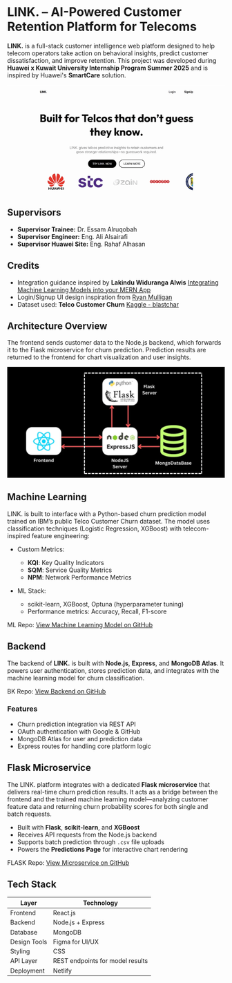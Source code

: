 # LINK. – AI-Powered Customer Retention Platform for Telecoms

**LINK.** is a full-stack customer intelligence web platform designed to help telecom operators take action on behavioral insights, predict customer dissatisfaction, and improve retention. This project was developed during **Huawei x Kuwait University Internship Program Summer 2025** and is inspired by Huawei's **SmartCare** solution.

<div align="center">
  <img src="src/assets/ReadmePG/demo1.gif" alt="LINK Demo" />
</div>


## Supervisors

- **Supervisor Trainee:** Dr. Essam Alruqobah  
- **Supervisor Engineer:** Eng. Ali Alsairafi  
- **Supervisor Huawei Site:** Eng. Rahaf Alhasan

## Credits

- Integration guidance inspired by **Lakindu Widuranga Alwis** [Integrating Machine Learning Models into your MERN App](https://masterlwa.medium.com/integrating-machine-learning-models-into-your-mern-app-0e5476b511c1 )
- Login/Signup UI design inspiration from [Ryan Mulligan](https://ryanmulligan.dev)
- Dataset used: **Telco Customer Churn** [Kaggle - blastchar](https://www.kaggle.com/datasets/blastchar/telco-customer-churn)

## Architecture Overview

The frontend sends customer data to the Node.js backend, which forwards it to the Flask microservice for churn prediction. Prediction results are returned to the frontend for chart visualization and user insights.

<div align="center">
  <img src="src/assets/ReadmePG/Architecture.png" alt="LINK Architecture" />
</div>

## Machine Learning

LINK. is built to interface with a Python-based churn prediction model trained on IBM’s public Telco Customer Churn dataset. The model uses classification techniques (Logistic Regression, XGBoost) with telecom-inspired feature engineering:

- Custom Metrics:  
  - **KQI**: Key Quality Indicators  
  - **SQM**: Service Quality Metrics  
  - **NPM**: Network Performance Metrics

- ML Stack:  
  - scikit-learn, XGBoost, Optuna (hyperparameter tuning)  
  - Performance metrics: Accuracy, Recall, F1-score

ML Repo: [View Machine Learning Model on GitHub](https://github.com/halacoded/Churn-Prediction-Model-Based-on-Huawei-SmartCare) 

## Backend

The backend of **LINK.** is built with **Node.js**, **Express**, and **MongoDB Atlas**. It powers user authentication, stores prediction data, and integrates with the machine learning model for churn classification.

 BK Repo: [View Backend on GitHub](https://github.com/halacoded/LINK-Backend)

### Features

- Churn prediction integration via REST API  
- OAuth authentication with Google & GitHub  
- MongoDB Atlas for user and prediction data  
- Express routes for handling core platform logic

## Flask Microservice

The LINK. platform integrates with a dedicated **Flask microservice** that delivers real-time churn prediction results. It acts as a bridge between the frontend and the trained machine learning model—analyzing customer feature data and returning churn probability scores for both single and batch requests.

- Built with **Flask**, **scikit-learn**, and **XGBoost**
- Receives API requests from the Node.js backend
- Supports batch prediction through `.csv` file uploads
- Powers the **Predictions Page** for interactive chart rendering

FLASK Repo: [View Microservice on GitHub](https://github.com/halacoded/LINK-FLASK-Microserver)

## Tech Stack

| Layer        | Technology                           |
|--------------|----------------------------------------|
| Frontend     | React.js                              |
| Backend      | Node.js + Express                     |
| Database     | MongoDB                               |
| Design Tools | Figma for UI/UX                       |
| Styling      | CSS                                   |
| API Layer    | REST endpoints for model results      |
| Deployment   | Netlify                               |


